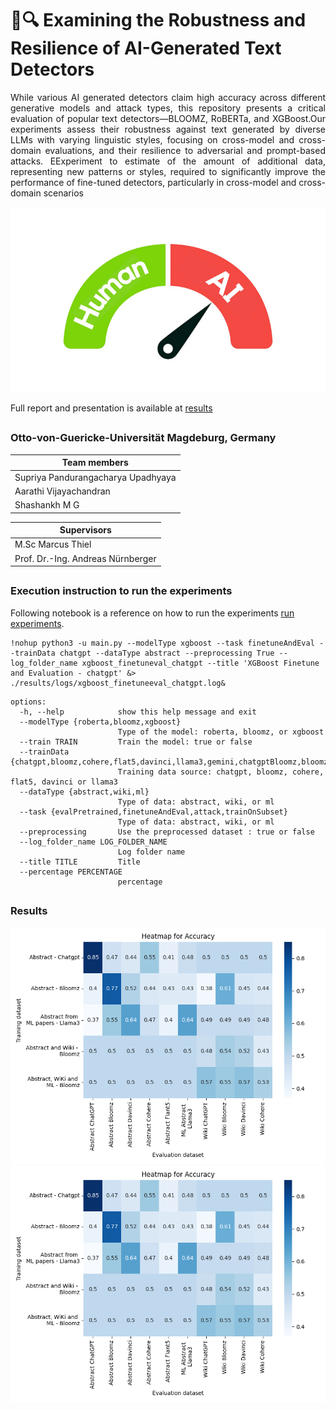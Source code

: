 # 🤖🔍 Examining the Robustness and Resilience of AI-Generated Text Detectors
<p align="justify">
While various AI generated detectors claim high accuracy across different generative models and attack types, this repository presents a critical evaluation of popular text detectors—BLOOMZ, RoBERTa, and XGBoost.Our experiments assess their robustness against text generated by diverse LLMs with varying linguistic styles, focusing on cross-model and cross-domain evaluations, and their resilience to adversarial and prompt-based attacks. EExperiment to estimate of the amount of additional data, representing new patterns or styles, required to significantly improve the performance of fine-tuned detectors, particularly in cross-model and cross-domain scenarios 
</p>

![](data/ai-detectors.jpg)

Full report and presentation is available at [results](results)
##
### Otto-von-Guericke-Universität Magdeburg, Germany
|Team members|
| -------- |
|Supriya Pandurangacharya Upadhyaya|
|Aarathi Vijayachandran|
|Shashankh M G|

|Supervisors|
| -------- |
|M.Sc Marcus Thiel|
|Prof. Dr.-Ing. Andreas Nürnberger|
##
### Execution instruction to run the experiments
Following notebook is a reference on how to run the experiments [run experiments](SupriyaUpadhyaya/ai-generated-text-detector/notebooks/run_experiment.ipynb). 

```
!nohup python3 -u main.py --modelType xgboost --task finetuneAndEval --trainData chatgpt --dataType abstract --preprocessing True --log_folder_name xgboost_finetuneval_chatgpt --title 'XGBoost Finetune and Evaluation - chatgpt' &> ./results/logs/xgboost_finetuneeval_chatgpt.log&
```
```
options:
  -h, --help            show this help message and exit
  --modelType {roberta,bloomz,xgboost}
                        Type of the model: roberta, bloomz, or xgboost
  --train TRAIN         Train the model: true or false
  --trainData {chatgpt,bloomz,cohere,flat5,davinci,llama3,gemini,chatgptBloomz,bloomzWiki,bloomzWikiML}
                        Training data source: chatgpt, bloomz, cohere, flat5, davinci or llama3
  --dataType {abstract,wiki,ml}
                        Type of data: abstract, wiki, or ml
  --task {evalPretrained,finetuneAndEval,attack,trainOnSubset}
                        Type of data: abstract, wiki, or ml
  --preprocessing       Use the preprocessed dataset : true or false
  --log_folder_name LOG_FOLDER_NAME
                        Log folder name
  --title TITLE         Title
  --percentage PERCENTAGE
                        percentage
```


##
### Results 
![Accuracy heatmap for XGBoost based detector](results/xgboost_heatmap_Accuracy.png)
![F1 Score heatmap for BLOOMZ based detector](results/xgboost_heatmap_Accuracy.png)



